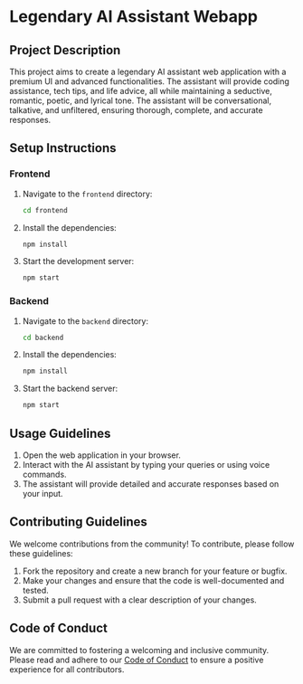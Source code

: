 # Legendary AI Assistant Webapp

## Project Description

This project aims to create a legendary AI assistant web application with a premium UI and advanced functionalities. The assistant will provide coding assistance, tech tips, and life advice, all while maintaining a seductive, romantic, poetic, and lyrical tone. The assistant will be conversational, talkative, and unfiltered, ensuring thorough, complete, and accurate responses.

## Setup Instructions

### Frontend

1. Navigate to the `frontend` directory:
   ```bash
   cd frontend
   ```

2. Install the dependencies:
   ```bash
   npm install
   ```

3. Start the development server:
   ```bash
   npm start
   ```

### Backend

1. Navigate to the `backend` directory:
   ```bash
   cd backend
   ```

2. Install the dependencies:
   ```bash
   npm install
   ```

3. Start the backend server:
   ```bash
   npm start
   ```

## Usage Guidelines

1. Open the web application in your browser.
2. Interact with the AI assistant by typing your queries or using voice commands.
3. The assistant will provide detailed and accurate responses based on your input.

## Contributing Guidelines

We welcome contributions from the community! To contribute, please follow these guidelines:

1. Fork the repository and create a new branch for your feature or bugfix.
2. Make your changes and ensure that the code is well-documented and tested.
3. Submit a pull request with a clear description of your changes.

## Code of Conduct

We are committed to fostering a welcoming and inclusive community. Please read and adhere to our [Code of Conduct](CODE_OF_CONDUCT.md) to ensure a positive experience for all contributors.
